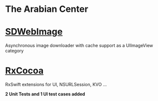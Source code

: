 # The Arabian Center
# [SDWebImage](https://github.com/rs/SDWebImage) 
Asynchronous image downloader with cache support as a UIImageView category
# [RxCocoa](https://github.com/ReactiveX/RxSwift/tree/master/RxCocoa/iOS) 
RxSwift extensions for UI, NSURLSession, KVO ...

<b>2 Unit Tests and 1 UI test cases added</b>
